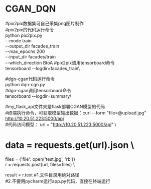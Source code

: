 # CGAN_DQN
#pix2pix数据集可自己采集png图片制作\
#pix2pix的代码运行命令\
python pix2pix.py \
  --mode train \
  --output_dir facades_train \
  --max_epochs 200 \
  --input_dir facades/train \
  --which_direction BtoA
#pix2pix调用tensorboard命令\
tensorboard --logdir=facades_train\

#dgn-cgan代码运行命令\
python dqn-cgn.py\
#dgn-cgan调用tensorboard命令\
tensorboard --logdir=summary/

#my_flask_api文件夹是flask部署CGAN模型的代码\
#终端执行命令，可获取模型输出数据：curl --form "file=@upload.jpg" http://10.20.51.223:5000/api \
#代码访问模型：
url = "http://10.20.51.223:5000/api" \
# data = requests.get(url).json \
files = {'file': open('test.jpg', 'rb')} \
r = requests.post(url, files=files) \

result = r.text
#1.文件目录用绝对路径\
#2.不要用pycharm运行app.py代码，直接在终端运行
